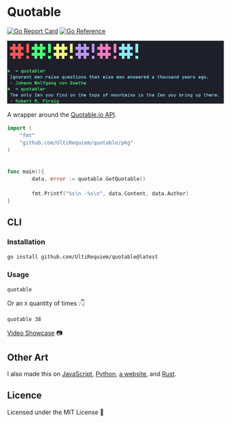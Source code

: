# Quotable

[![Go Report Card](https://goreportcard.com/badge/github.com/UltiRequiem/quotable)](https://goreportcard.com/report/github.com/UltiRequiem/dadjokes)
[![Go Reference](https://pkg.go.dev/badge/github.com/UltiRequiem/quotable/pkg.svg)](https://pkg.go.dev/github.com/UltiRequiem/dadjokes/pkg)

![Screenshot](./.github/assets/screenshot.png)

A wrapper around the [Quotable.io API](https://api.quotable.io).

```go
import (
	"fmt"
	"github.com/UltiRequiem/quotable/pkg"
)


func main(){
        data, error := quotable.GetQuotable()

        fmt.Printf("%s\n -%s\n", data.Content, data.Author)
}
```

## CLI

### Installation

```bash
go install github.com/UltiRequiem/quotable@latest
```

### Usage

```bash
quotable
```

Or an `X` quantity of times :👇

```bash
quotable 38
```

[Video Showcase](https://youtu.be/rfBqpPCBrDE) 📷

## Other Art

I also made this on [JavaScript](https://github.com/UltiRequiem/ranmess),
[Python](https://github.com/UltiRequiem/quoteran),
[a website](https://github.com/UltiRequiem/ulti-random-quotes), and
[Rust](https://github.com/UltiRequiem/ruquotes).

## Licence

Licensed under the MIT License 📄
